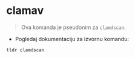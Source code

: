 # clamav

> Ova komanda je pseudonim za `clamdscan`.

- Pogledaj dokumentaciju za izvornu komandu:

`tldr clamdscan`
